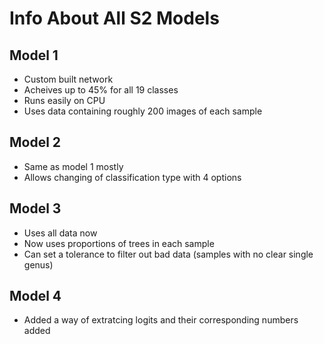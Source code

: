 # Info About All S2 Models

## Model 1
-  Custom built network
-  Acheives up to 45% for all 19 classes
-  Runs easily on CPU
-  Uses data containing roughly 200 images of each sample

## Model 2
- Same as model 1 mostly
- Allows changing of classification type with 4 options

## Model 3
- Uses all data now
- Now uses proportions of trees in each sample
- Can set a tolerance to filter out bad data (samples with no clear single genus)

## Model 4
- Added a way of extratcing logits and their corresponding numbers added
